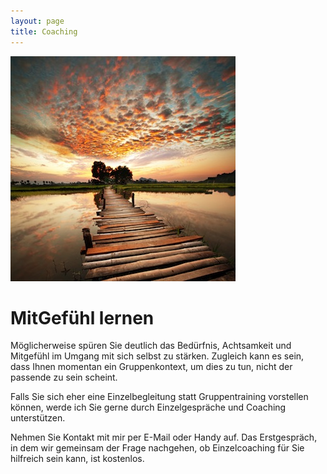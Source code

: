 ```yaml
---
layout: page
title: Coaching
---
```

![Bild zu Beratung](/images/beratung.jpg)

# MitGefühl lernen 

Möglicherweise spüren Sie deutlich das Bedürfnis, Achtsamkeit und Mitgefühl im Umgang mit sich selbst zu stärken. Zugleich kann es sein, dass Ihnen momentan ein Gruppenkontext, um dies zu tun, nicht der passende zu sein scheint. 

Falls Sie sich eher eine Einzelbegleitung statt Gruppentraining vorstellen können, werde ich Sie gerne durch Einzelgespräche und Coaching unterstützen.

Nehmen Sie Kontakt mit mir per E-Mail oder Handy auf. Das Erstgespräch, in dem wir gemeinsam der Frage nachgehen, ob Einzelcoaching für Sie hilfreich sein kann, ist kostenlos.










